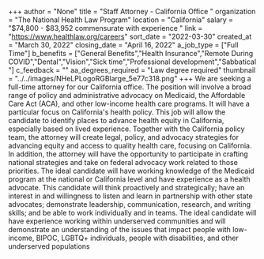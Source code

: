 +++
author = "None"
title = "Staff Attorney - California Office "
organization = "The National Health Law Program"
location = "California"
salary = "$74,800 - $83,952 commensurate with experience "
link = "https://www.healthlaw.org/careers"
sort_date = "2022-03-30"
created_at = "March 30, 2022"
closing_date = "April 16, 2022"
a_job_type = ["Full Time"]
b_benefits = ["General Benefits","Health Insurance","Remote During COVID","Dental","Vision","Sick time","Professional development","Sabbatical "]
c_feedback = ""
aa_degrees_required = "Law degree required"
thumbnail = "../../images/NHeLPLogoRGBlarge_5e77c318.png"
+++
We are seeking a full-time attorney for our California office. The position will involve a broad range of policy and administrative advocacy on Medicaid, the Affordable Care Act (ACA), and other low-income health care programs. It will have a particular focus on California's health policy. This job will allow the candidate to identify places to advance health equity in California, especially based on lived experience. Together with the California policy team, the attorney will create legal, policy, and advocacy strategies for advancing equity and access to quality health care, focusing on California. In addition, the attorney will have the opportunity to participate in crafting national strategies and take on federal advocacy work related to those priorities. The ideal candidate will have working knowledge of the Medicaid program at the national or California level and have experience as a health advocate. This candidate will think proactively and strategically; have an interest in and willingness to listen and learn in partnership with other state advocates; demonstrate leadership, communication, research, and writing skills; and be able to work individually and in teams. The ideal candidate will have experience working within underserved communities and will demonstrate an understanding of the issues that impact people with low-income, BIPOC, LGBTQ+ individuals, people with disabilities, and other underserved populations